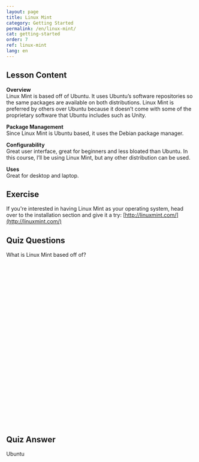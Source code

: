 ```yaml
---
layout: page
title: Linux Mint
category: Getting Started
permalink: /en/linux-mint/
cat: getting-started
order: 7
ref: linux-mint
lang: en
---
```


## Lesson Content

**Overview**  
Linux Mint is based off of Ubuntu. It uses Ubuntu’s software repositories so the same packages are available on both distributions. Linux Mint is preferred by others over Ubuntu because it doesn’t come with some of the proprietary software that Ubuntu includes such as Unity.

**Package Management**  
Since Linux Mint is Ubuntu based, it uses the Debian package manager.

**Configurability**  
Great user interface, great for beginners and less bloated than Ubuntu. In this course, I’ll be using Linux Mint, but any other distribution can be used. 

**Uses**  
Great for desktop and laptop.

## Exercise

If you're interested in having Linux Mint as your operating system, head over to the installation section and give it a try: [http://linuxmint.com/](http://linuxmint.com/)

## Quiz Questions

What is Linux Mint based off of?  
<br /><br /><br /><br /><br /><br /><br /><br /><br /><br /><br /><br /><br /><br /><br /><br /><br /><br /><br /><br /><br /><br /><br /><br /><br /><br />
## Quiz Answer

Ubuntu
